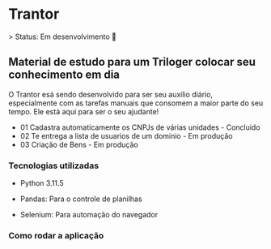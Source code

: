 <h1> Trantor </h1> 
> Status: Em desenvolvimento
🚀
<h2>Material de estudo para um Triloger colocar seu conhecimento em dia</h2>

O Trantor esá sendo desenvolvido para ser seu auxílio diário, especialmente com as tarefas manuais que consomem a maior parte do seu tempo. Ele está aqui para ser o seu ajudante!

* 01 Cadastra automaticamente os CNPJs de várias unidades - Concluido
* 02 Te entrega a lista de usuarios de um dominio - Em produção
* 03 Criação de Bens - Em produção

<h3>Tecnologias utilizadas</h3>

* Python 3.11.5

* Pandas: Para o controle de planilhas

* Selenium: Para automação do navegador

<h3>Como rodar a aplicação<h3/>






